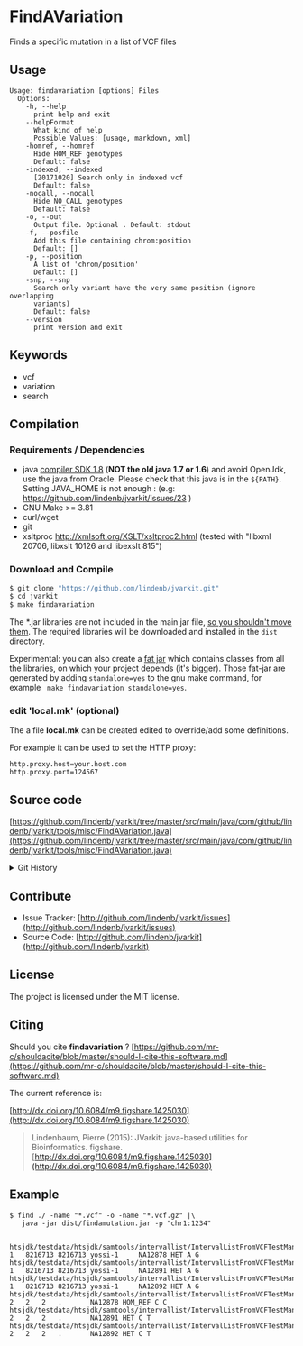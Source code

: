 # FindAVariation

Finds a specific mutation in a list of VCF files


## Usage

```
Usage: findavariation [options] Files
  Options:
    -h, --help
      print help and exit
    --helpFormat
      What kind of help
      Possible Values: [usage, markdown, xml]
    -homref, --homref
      Hide HOM_REF genotypes
      Default: false
    -indexed, --indexed
      [20171020] Search only in indexed vcf
      Default: false
    -nocall, --nocall
      Hide NO_CALL genotypes
      Default: false
    -o, --out
      Output file. Optional . Default: stdout
    -f, --posfile
      Add this file containing chrom:position
      Default: []
    -p, --position
      A list of 'chrom/position'
      Default: []
    -snp, --snp
      Search only variant have the very same position (ignore overlapping 
      variants) 
      Default: false
    --version
      print version and exit

```


## Keywords

 * vcf
 * variation
 * search


## Compilation

### Requirements / Dependencies

* java [compiler SDK 1.8](http://www.oracle.com/technetwork/java/index.html) (**NOT the old java 1.7 or 1.6**) and avoid OpenJdk, use the java from Oracle. Please check that this java is in the `${PATH}`. Setting JAVA_HOME is not enough : (e.g: https://github.com/lindenb/jvarkit/issues/23 )
* GNU Make >= 3.81
* curl/wget
* git
* xsltproc http://xmlsoft.org/XSLT/xsltproc2.html (tested with "libxml 20706, libxslt 10126 and libexslt 815")


### Download and Compile

```bash
$ git clone "https://github.com/lindenb/jvarkit.git"
$ cd jvarkit
$ make findavariation
```

The *.jar libraries are not included in the main jar file, [so you shouldn't move them](https://github.com/lindenb/jvarkit/issues/15#issuecomment-140099011 ).
The required libraries will be downloaded and installed in the `dist` directory.

Experimental: you can also create a [fat jar](https://stackoverflow.com/questions/19150811/) which contains classes from all the libraries, on which your project depends (it's bigger). Those fat-jar are generated by adding `standalone=yes` to the gnu make command, for example ` make findavariation standalone=yes`.

### edit 'local.mk' (optional)

The a file **local.mk** can be created edited to override/add some definitions.

For example it can be used to set the HTTP proxy:

```
http.proxy.host=your.host.com
http.proxy.port=124567
```
## Source code 

[https://github.com/lindenb/jvarkit/tree/master/src/main/java/com/github/lindenb/jvarkit/tools/misc/FindAVariation.java](https://github.com/lindenb/jvarkit/tree/master/src/main/java/com/github/lindenb/jvarkit/tools/misc/FindAVariation.java)


<details>
<summary>Git History</summary>

```
Fri Oct 20 09:53:19 2017 +0200 ; skat continue ; https://github.com/lindenb/jvarkit/commit/76b0e511e054e438c38d2157bbc0e148480288bb
Mon Sep 11 14:48:00 2017 +0200 ; adding tests, add test files for gnomad ; https://github.com/lindenb/jvarkit/commit/bc90c3c76e38e677a2fe824ce29bd7705dde3bd0
Thu Jul 13 20:16:36 2017 +0200 ; cont ; https://github.com/lindenb/jvarkit/commit/85b6c9c196e9a065dfd47bee37fe50238af41660
Mon May 15 10:41:51 2017 +0200 ; cont ; https://github.com/lindenb/jvarkit/commit/c13a658b2ed3bc5dd6ade57190e1dab05bf70612
Wed Apr 5 13:49:50 2017 +0200 ; cont, fix bug in findallcovatpos ; https://github.com/lindenb/jvarkit/commit/7db18c7fe90fd5bf64d3ff3a4505607a1974ce6b
Fri Mar 31 17:08:11 2017 +0200 ; moving to jcommander ; https://github.com/lindenb/jvarkit/commit/f78937d19c4b038e69a32fbcfa2aeab8fd8417c6
Thu Mar 30 17:38:36 2017 +0200 ; cont ; https://github.com/lindenb/jvarkit/commit/bba625df69e00a0aa54de192cdce6fda110a65b4
Tue Mar 22 17:19:22 2016 +0100 ; cont ; https://github.com/lindenb/jvarkit/commit/97e0e23bddd49049c71d56d495d090c0af636670
Fri Nov 27 15:22:25 2015 +0100 ; cont ; https://github.com/lindenb/jvarkit/commit/04a83d5b9f0e69fd2f7087e519b0de3e2b4f9863
Tue Nov 24 16:06:19 2015 +0100 ; fix https://github.com/lindenb/jvarkit/issues/36 ; https://github.com/lindenb/jvarkit/commit/eac04e587d9e0f784dd1a00c2d1245891a537568
Mon Jun 1 15:27:11 2015 +0200 ; change getChrom() to getContig() ; https://github.com/lindenb/jvarkit/commit/5abd60afcdc2d5160164ae6e18087abf66d8fcfe
Fri Nov 28 12:44:44 2014 +0100 ; find all coverages ; https://github.com/lindenb/jvarkit/commit/a8c96e489787bf94d752e6bbd7c091175617459b
Mon Jun 23 17:34:39 2014 +0200 ; jnlp ; https://github.com/lindenb/jvarkit/commit/fbd79898e088a286a8ccb474ca0eed1a7d64d876
Mon Jun 23 12:34:44 2014 +0200 ; find-a-variation + using abstractcodec instead of vcfcodec ; https://github.com/lindenb/jvarkit/commit/da621ba8326d56da8f6907c845c539e4ea785284
```

</details>

## Contribute

- Issue Tracker: [http://github.com/lindenb/jvarkit/issues](http://github.com/lindenb/jvarkit/issues)
- Source Code: [http://github.com/lindenb/jvarkit](http://github.com/lindenb/jvarkit)

## License

The project is licensed under the MIT license.

## Citing

Should you cite **findavariation** ? [https://github.com/mr-c/shouldacite/blob/master/should-I-cite-this-software.md](https://github.com/mr-c/shouldacite/blob/master/should-I-cite-this-software.md)

The current reference is:

[http://dx.doi.org/10.6084/m9.figshare.1425030](http://dx.doi.org/10.6084/m9.figshare.1425030)

> Lindenbaum, Pierre (2015): JVarkit: java-based utilities for Bioinformatics. figshare.
> [http://dx.doi.org/10.6084/m9.figshare.1425030](http://dx.doi.org/10.6084/m9.figshare.1425030)

 
## Example

```
$ find ./ -name "*.vcf" -o -name "*.vcf.gz" |\
   java -jar dist/findamutation.jar -p "chr1:1234" 


htsjdk/testdata/htsjdk/samtools/intervallist/IntervalListFromVCFTestManual.vcf	1	8216713	8216713	yossi-1		NA12878	HET	A G
htsjdk/testdata/htsjdk/samtools/intervallist/IntervalListFromVCFTestManual.vcf	1	8216713	8216713	yossi-1		NA12891	HET	A G
htsjdk/testdata/htsjdk/samtools/intervallist/IntervalListFromVCFTestManual.vcf	1	8216713	8216713	yossi-1		NA12892	HET	A G
htsjdk/testdata/htsjdk/samtools/intervallist/IntervalListFromVCFTestManual.vcf	2	2	2	.		NA12878	HOM_REF	C C
htsjdk/testdata/htsjdk/samtools/intervallist/IntervalListFromVCFTestManual.vcf	2	2	2	.		NA12891	HET	C T
htsjdk/testdata/htsjdk/samtools/intervallist/IntervalListFromVCFTestManual.vcf	2	2	2	.		NA12892	HET	C T
```

 

